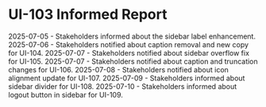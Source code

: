 # UI-103 Informed Report

2025-07-05 - Stakeholders informed about the sidebar label enhancement.
2025-07-06 - Stakeholders notified about caption removal and new copy for UI-104.
2025-07-07 - Stakeholders notified about sidebar overflow fix for UI-105.
2025-07-07 - Stakeholders notified about caption and truncation changes for UI-106.
2025-07-08 - Stakeholders notified about icon alignment update for UI-107.
2025-07-09 - Stakeholders informed about sidebar divider for UI-108.
2025-07-10 - Stakeholders informed about logout button in sidebar for UI-109.
